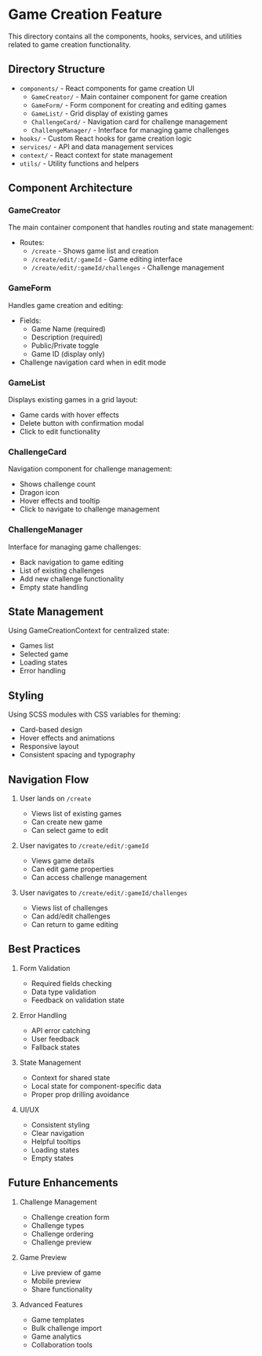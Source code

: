 # Game Creation Feature

This directory contains all the components, hooks, services, and utilities related to game creation functionality.

## Directory Structure

- `components/` - React components for game creation UI
  - `GameCreator/` - Main container component for game creation
  - `GameForm/` - Form component for creating and editing games
  - `GameList/` - Grid display of existing games
  - `ChallengeCard/` - Navigation card for challenge management
  - `ChallengeManager/` - Interface for managing game challenges
- `hooks/` - Custom React hooks for game creation logic
- `services/` - API and data management services
- `context/` - React context for state management
- `utils/` - Utility functions and helpers

## Component Architecture

### GameCreator
The main container component that handles routing and state management:
- Routes:
  - `/create` - Shows game list and creation
  - `/create/edit/:gameId` - Game editing interface
  - `/create/edit/:gameId/challenges` - Challenge management

### GameForm
Handles game creation and editing:
- Fields:
  - Game Name (required)
  - Description (required)
  - Public/Private toggle
  - Game ID (display only)
- Challenge navigation card when in edit mode

### GameList
Displays existing games in a grid layout:
- Game cards with hover effects
- Delete button with confirmation modal
- Click to edit functionality

### ChallengeCard
Navigation component for challenge management:
- Shows challenge count
- Dragon icon
- Hover effects and tooltip
- Click to navigate to challenge management

### ChallengeManager
Interface for managing game challenges:
- Back navigation to game editing
- List of existing challenges
- Add new challenge functionality
- Empty state handling

## State Management

Using GameCreationContext for centralized state:
- Games list
- Selected game
- Loading states
- Error handling

## Styling

Using SCSS modules with CSS variables for theming:
- Card-based design
- Hover effects and animations
- Responsive layout
- Consistent spacing and typography

## Navigation Flow

1. User lands on `/create`
   - Views list of existing games
   - Can create new game
   - Can select game to edit

2. User navigates to `/create/edit/:gameId`
   - Views game details
   - Can edit game properties
   - Can access challenge management

3. User navigates to `/create/edit/:gameId/challenges`
   - Views list of challenges
   - Can add/edit challenges
   - Can return to game editing

## Best Practices

1. Form Validation
   - Required fields checking
   - Data type validation
   - Feedback on validation state

2. Error Handling
   - API error catching
   - User feedback
   - Fallback states

3. State Management
   - Context for shared state
   - Local state for component-specific data
   - Proper prop drilling avoidance

4. UI/UX
   - Consistent styling
   - Clear navigation
   - Helpful tooltips
   - Loading states
   - Empty states

## Future Enhancements

1. Challenge Management
   - Challenge creation form
   - Challenge types
   - Challenge ordering
   - Challenge preview

2. Game Preview
   - Live preview of game
   - Mobile preview
   - Share functionality

3. Advanced Features
   - Game templates
   - Bulk challenge import
   - Game analytics
   - Collaboration tools
